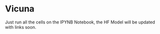 # Vicuna

Just run all the cells on the IPYNB Notebook, the HF Model will be updated with links soon.

